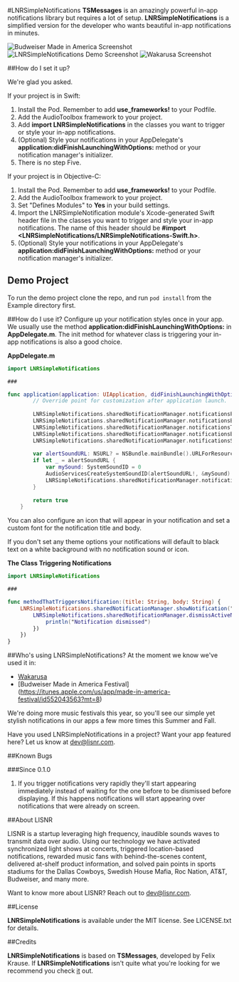 #LNRSimpleNotifications
__TSMessages__ is an amazingly powerful in-app notifications library but requires a lot of setup. __LNRSimpleNotifications__ is a simplified version for the developer who wants beautiful in-app notifications in minutes.

![Budweiser Made in America Screenshot](https://s3.amazonaws.com/lnr-simple-notifications/mia.png)
![LNRSimpleNotifications Demo Screenshot](https://s3.amazonaws.com/lnr-simple-notifications/demo-app-scale.png)
![Wakarusa Screenshot](https://s3.amazonaws.com/lnr-simple-notifications/waka-scale.png)

##How do I set it up?

We're glad you asked.

If your project is in Swift:

1. Install the Pod. Remember to add __use_frameworks!__ to your Podfile.
2. Add the AudioToolbox framework to your project. 
3. Add __import LNRSimpleNotifications__ in the classes you want to trigger or style your in-app notifications.
4. (Optional) Style your notifications in your AppDelegate's __application:didFinishLaunchingWithOptions:__ method or your notification manager's initializer.
5. There is no step Five.

If your project is in Objective-C:

1. Install the Pod. Remember to add __use_frameworks!__ to your Podfile.
2. Add the AudioToolbox framework to your project.
3. Set "Defines Modules" to __Yes__ in your build settings.
4. Import the LNRSimpleNotification module's Xcode-generated Swift header file in the classes you want to trigger and style your in-app notifications. The name of this header should be __#import <LNRSimpleNotifications/LNRSimpleNotifications-Swift.h>__.
5. (Optional) Style your notifications in your AppDelegate's __application:didFinishLaunchingWithOptions:__ method or your notification manager's initializer.

## Demo Project

To run the demo project clone the repo, and run `pod install` from the Example directory first.

##How do I use it?
Configure up your notification styles once in your app. We usually use the method __application:didFinishLaunchingWithOptions:__ in __AppDelegate.m__. The init method for whatever class is triggering your in-app notifications is also a good choice.

__AppDelegate.m__

```swift
import LNRSimpleNotifications

###

func application(application: UIApplication, didFinishLaunchingWithOptions launchOptions: [NSObject: AnyObject]?) -> Bool {
        // Override point for customization after application launch.
        
        LNRSimpleNotifications.sharedNotificationManager.notificationsPosition = LNRNotificationPosition.Top
        LNRSimpleNotifications.sharedNotificationManager.notificationsBackgroundColor = UIColor.whiteColor()
        LNRSimpleNotifications.sharedNotificationManager.notificationsTitleTextColor = UIColor.blackColor()
        LNRSimpleNotifications.sharedNotificationManager.notificationsBodyTextColor = UIColor.darkGrayColor()
        LNRSimpleNotifications.sharedNotificationManager.notificationsSeperatorColor = UIColor.grayColor()
        
        var alertSoundURL: NSURL? = NSBundle.mainBundle().URLForResource("click", withExtension: "wav")
        if let _ = alertSoundURL {
            var mySound: SystemSoundID = 0
            AudioServicesCreateSystemSoundID(alertSoundURL!, &mySound)
            LNRSimpleNotifications.sharedNotificationManager.notificationSound = mySound
        }
        
        return true
    }
```

You can also configure an icon that will appear in your notification and set a custom font for the notification title and body.

If you don't set any theme options your notifications will default to black text on a white background with no notification sound or icon.


__The Class Triggering Notifications__

```swift
import LNRSimpleNotifications

###

func methodThatTriggersNotification:(title: String, body: String) {
	LNRSimpleNotifications.sharedNotificationManager.showNotification("Test Title", body: "Test Body", callback: { () -> Void in
		LNRSimpleNotifications.sharedNotificationManager.dismissActiveNotification({ () -> Void in
			println("Notification dismissed")
		})
	})
}
```

##Who's using LNRSimpleNotifications?
At the moment we know we've used it in:
 
- [Wakarusa](https://itunes.apple.com/app/id996589548)
- [Budweiser Made in America Festival] (https://itunes.apple.com/us/app/made-in-america-festival/id552043563?mt=8)

We're doing more music festivals this year, so you'll see our simple yet stylish notifications in our apps a few more times this Summer and Fall.

Have you used LNRSimpleNotifications in a project? Want your app featured here? Let us know at [dev@lisnr.com](dev@lisnr.com).

##Known Bugs

###Since 0.1.0

1. If you trigger notifications very rapidly they'll start appearing immediately instead of waiting for the one before to be dismissed before displaying. If this happens notifications will start appearing over notifications that were already on screen.

##About LISNR

LISNR is a startup leveraging high frequency, inaudible sounds waves to transmit data over audio. Using our technology we have activated synchronized light shows at concerts, triggered location-based notifications, rewarded music fans with behind-the-scenes content, delivered at-shelf product information, and solved pain points in sports stadiums for the Dallas Cowboys, Swedish House Mafia, Roc Nation, AT&T, Budweiser, and many more.

Want to know more about LISNR? Reach out to [dev@lisnr.com](dev@lisnr.com).

##License

__LNRSimpleNotifications__ is available under the MIT license. See LICENSE.txt for details.

##Credits

__LNRSimpleNotifications__ is based on __TSMessages__, developed by Felix Krause. If __LNRSimpleNotifications__ isn't quite what you're looking for we recommend you check [it](https://github.com/KrauseFx/TSMessages) out.
